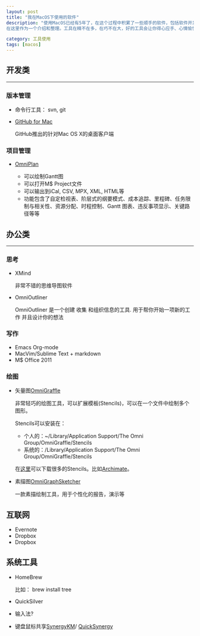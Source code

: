 ```yaml
---
layout: post
title: "我在MacOS下使用的软件"
description: "使用MacOS已经有5年了，在这个过程中积累了一些顺手的软件，包括软件开发、思考、绘图、写作、系统工具、互联网工具等。
在这里作为一个介绍和整理。工具在精不在多，在巧不在大，好的工具会让你得心应手、心情愉悦，提高工作效率。"

category: 工具使用
tags: [macos]
---
```


## 开发类
---

### 版本管理

- 命令行工具： svn, git

- [GitHub for Mac]()

  GitHub推出的针对Mac OS X的桌面客户端   

### 项目管理

- [OmniPlan]()

  + 可以绘制Gantt图
  + 可以打开M$ Project文件
  + 可以输出到iCal, CSV, MPX, XML, HTML等
  + 功能包含了自定检视表、阶层式的纲要模式、成本追踪、里程碑、任务限制与相关性、资源分配、时程控制、Gantt 图表、违反事项显示、关键路径等等

## 办公类
---

### 思考

- XMind

  非常不错的思维导图软件

- OmniOutliner
 
  OmniOutliner 是一个创建 收集 和组织信息的工具. 用于帮你开始一项新的工作 并且设计你的想法

### 写作

- Emacs Org-mode
- MacVim/Sublime Text + markdown
- M$ Office 2011

### 绘图

- 矢量图[OmniGraffle]()
  
  非常轻巧的绘图工具，可以扩展模板(Stencils)，可以在一个文件中绘制多个图形。

  Stencils可以安装在：
  
  - 个人的：~/Library/Application Support/The Omni Group/OmniGraffle/Stencils
  - 系统的：/Library/Application Support/The Omni Group/OmniGraffle/Stencils
    
  在[这里](https://www.graffletopia.com/)可以下载很多的Stencils。比如[Archimate]()。

- 素描图[OmniGraphSketcher]()
  
  一款素描绘制工具，用于个性化的报告，演示等

## 互联网

- Evernote
- Dropbox
- Dropbox

## 系统工具

- HomeBrew

  比如：
	brew install tree

- QuickSilver

- 输入法?

- 键盘鼠标共享[SynergyKM]()/ [QuickSynergy]()



